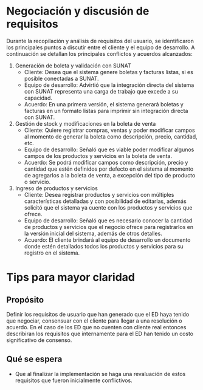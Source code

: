 # Negociación y discusión de requisitos
Durante la recopilación y análisis de requisitos del usuario, se identificaron los principales puntos a discutir entre el cliente y el equipo de desarrollo. A continuación se detallan los principales conflictos y acuerdos alcanzados:
1. Generación de boleta y validación con SUNAT
   - Cliente: Desea que el sistema genere boletas y facturas listas, si es posible conectadas a SUNAT.
   - Equipo de desarrollo: Advirtió que la integración directa del sistema con SUNAT representa una carga de trabajo que excede a su capacidad.
   - Acuerdo: En una primera versión, el sistema generará boletas y facturas en un formato listas para imprimir sin integración directa con SUNAT.
2. Gestión de stock y modificaciones en la boleta de venta
   - Cliente: Quiere registrar compras, ventas y poder modificar campos al momento de generar la boleta como descripción, precio, cantidad, etc.
   - Equipo de desarrollo: Señaló que es viable poder modificar algunos campos de los productos y servicios en la boleta de venta.
   - Acuerdo: Se podrá modificar campos como descripción, precio y cantidad que estén definidos por defecto en el sistema al momento de agregarlos a la boleta de venta, a excepción del tipo de producto o servicio.
4. Ingreso de productos y servicios
   - Cliente: Desea registrar productos y servicios con múltiples características detalladas y con posibilidad de editarlas, además solicitó que el sistema ya cuente con los productos y servicios que ofrece.
   - Equipo de desarrollo: Señaló que es necesario conocer la cantidad de productos y servicios que el negocio ofrece para registrarlos en la versión inicial del sistema, además de otros detalles.
   - Acuerdo: El cliente brindará al equipo de desarrollo un documento donde estén detallados todos los productos y servicios para su registro en el sistema.


# Tips para mayor claridad
## Propósito
Definir los requisitos de usuario que han generado que el ED haya tenido que negociar, consensuar con el cliente para llegar a una resolución o acuerdo.
En el caso de los ED que no cuenten con cliente real entonces describiran los requisitos que internamente para el ED han tenido un costo significativo de consenso.

## Qué se espera
- Que al finalizar la implementación se haga una revaluación de estos requisitos que fueron inicialmente conflictivos.
